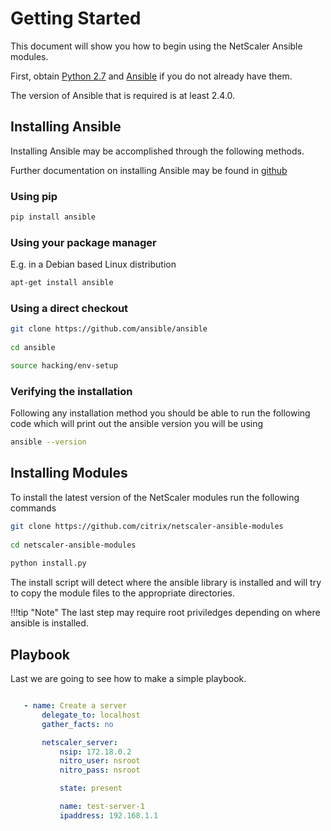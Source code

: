 # Getting Started

This document will show you how to begin using the NetScaler Ansible modules.

First, obtain [Python 2.7](http://www.python.org/) and [Ansible](http://docs.ansible.com/ansible/intro_installation.html) if you do not already have them.

The version of Ansible that is required is at least 2.4.0.

## Installing Ansible


Installing Ansible may be accomplished through the following methods.

Further documentation on installing Ansible  may be found in [github](https://github.com/ansible/ansible)

### Using pip

```bash
pip install ansible
```

### Using your package manager

E.g. in a Debian based Linux distribution

```bash
apt-get install ansible
```

### Using a direct checkout

```bash
git clone https://github.com/ansible/ansible
   
cd ansible

source hacking/env-setup
```

### Verifying the installation

Following any installation method you should be able to run the following code which will print out the ansible version you will be using

```bash
ansible --version
```


## Installing Modules

To install the latest version of the NetScaler modules run the following commands

```bash
git clone https://github.com/citrix/netscaler-ansible-modules
   
cd netscaler-ansible-modules
   
python install.py
```

The install script will detect where the ansible library is installed and will try to copy the module files to the appropriate directories.

!!!tip "Note"
		The last step may require root priviledges depending on where ansible is installed.



## Playbook

Last we are going to see how to make a simple playbook. 

```yaml

   - name: Create a server
       delegate_to: localhost
       gather_facts: no

       netscaler_server:
           nsip: 172.18.0.2
           nitro_user: nsroot
           nitro_pass: nsroot

           state: present

           name: test-server-1
           ipaddress: 192.168.1.1

```